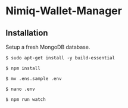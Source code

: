 # Nimiq-Wallet-Manager

## Installation
Setup a fresh MongoDB database.

`$ sudo apt-get install -y build-essential`

`$ npm install`

`$ mv .ens.sample .env`

`$ nano .env`

`$ npm run watch`